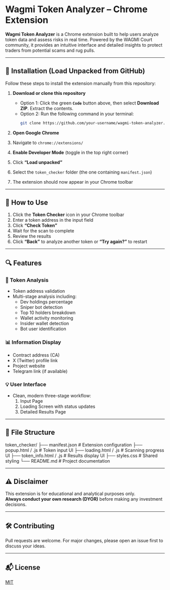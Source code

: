 # Wagmi Token Analyzer – Chrome Extension

**Wagmi Token Analyzer** is a Chrome extension built to help users analyze token data and assess risks in real time. Powered by the WAGMI Court community, it provides an intuitive interface and detailed insights to protect traders from potential scams and rug pulls.

---

## 🔧 Installation (Load Unpacked from GitHub)

Follow these steps to install the extension manually from this repository:

1. **Download or clone this repository**  
   - Option 1: Click the green **`Code`** button above, then select **Download ZIP**. Extract the contents.  
   - Option 2: Run the following command in your terminal:  
     ```bash
     git clone https://github.com/your-username/wagmi-token-analyzer.git
     ```

2. **Open Google Chrome**

3. Navigate to `chrome://extensions/`

4. **Enable Developer Mode** (toggle in the top right corner)

5. Click **“Load unpacked”**

6. Select the `token_checker` folder (the one containing `manifest.json`)

7. The extension should now appear in your Chrome toolbar

---

## 🚀 How to Use

1. Click the **Token Checker** icon in your Chrome toolbar  
2. Enter a token address in the input field  
3. Click **“Check Token”**  
4. Wait for the scan to complete  
5. Review the results  
6. Click **“Back”** to analyze another token or **“Try again?”** to restart

---

## 🔍 Features

### 🧠 Token Analysis
- Token address validation
- Multi-stage analysis including:
  - Dev holdings percentage
  - Sniper bot detection
  - Top 10 holders breakdown
  - Wallet activity monitoring
  - Insider wallet detection
  - Bot user identification

### 📊 Information Display
- Contract address (CA)
- X (Twitter) profile link
- Project website
- Telegram link (if available)

### 💡 User Interface
- Clean, modern three-stage workflow:
  1. Input Page
  2. Loading Screen with status updates
  3. Detailed Results Page

---

## 📁 File Structure

token_checker/
├── manifest.json # Extension configuration
├── popup.html / .js # Token input UI
├── loading.html / .js # Scanning progress UI
├── token_info.html / .js # Results display UI
├── styles.css # Shared styling
└── README.md # Project documentation

---

## ⚠️ Disclaimer

This extension is for educational and analytical purposes only.  
**Always conduct your own research (DYOR)** before making any investment decisions.

---

## 🛠️ Contributing

Pull requests are welcome. For major changes, please open an issue first to discuss your ideas.

---

## 📬 License

[MIT](LICENSE)
